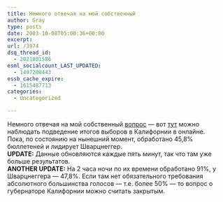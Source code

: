 ```yaml
---
title: Немного отвечая на мой собственный
author: Gray
type: posts
date: 2003-10-08T05:00:36+00:00
excerpt:
url: /3974
dsq_thread_id:
  - 2021801586
esml_socialcount_LAST_UPDATED:
  - 1497208443
essb_cache_expire:
  - 1615487713
categories:
  - Uncategorized

---
```








Немного отвечая на мой собственный <a href="http://www.searchengines.ru/blog/archives/002026.html" target="_blank">вопрос</a> &#8212; вот <a href="http://vote2003.ss.ca.gov/" target="_blank">тут</a> можно наблюдать подведение итогов выборов в Калифорнии в онлайне.  
Пока, по состоянию на нынешний момент, обработано 45,8% бюллетеней и лидирует Шварцнеггер.  
**UPDATE:** Данные обновляются каждые пять минут, так что там уже больше результатов.  
**ANOTHER UPDATE:** На 2 часа ночи по их времени обработано 91%, у Шварцнеггера &#8212; 47,8%. Если там нет обязательного требования абсолютного большинства голосов &#8212; т.е. более 50% &#8212; то вопрос о губернаторе Калифорнии можно считать закрытым.
